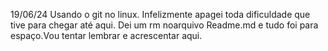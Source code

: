 19/06/24
Usando o git no linux.
Infelizmente apagei toda dificuldade que tive para chegar até aqui. Dei um rm noarquivo Readme.md e tudo foi para espaço.Vou tentar lembrar e acrescentar aqui.
